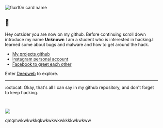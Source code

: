 ![flux10n card name](https://cardivo.vercel.app/api?name=𝙵𝙻𝚄𝚇10𝙽&description=Hanyalah%20manusia%20biasa%20yang%20tertarik%20akan%20dunia%20cyber.&image=https://telegra.ph/file/236aa67218d6820f18d68.png&backgroundColor=%23ecf0f1&twitter=zuck&instagram=zuck&github=flux10n&pattern=leaf&colorPattern=%23eaeaea)

## :crab:

Hey outsider you are now on my github. Before continuing scroll down introduce my name **Unknown** I am a student who is interested in hacking.I learned some about bugs and malware and how to get around the hack.

* [My projects github](?)
* [Instagram personal account](?)
* [Facebook to greet each other](?)

Enter [Deepweb](https://github.com/login) to explore.

----

:octocat: Okay, that's all I can say in my github repository, and don't forget to keep hacking.

<br>

![](https://komarev.com/ghpvc/?username=flux10n)



qmqmwkwkwkkqkwkwkwkwkkkkwkwkww
